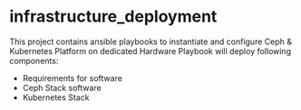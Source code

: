 # infrastructure_deployment

This project contains ansible playbooks to instantiate and configure Ceph & Kubernetes Platform on dedicated Hardware
Playbook will deploy following components:

- Requirements for software
- Ceph Stack software
- Kubernetes Stack
